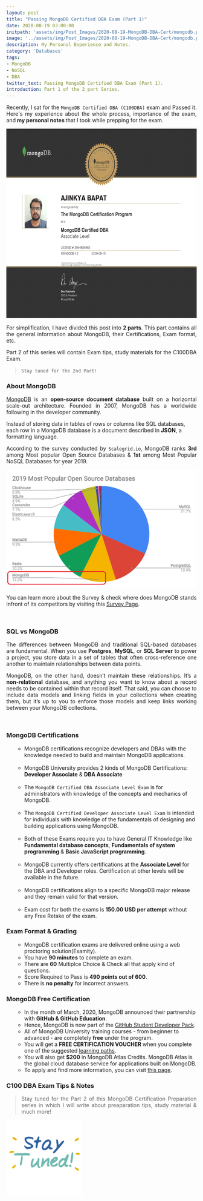 ```yaml
---
layout: post
title: "Passing MongoDB Certified DBA Exam (Part 1)"
date: 2020-08-19 03:00:00
initpath: 'assets/img/Post_Images/2020-08-19-MongoDB-DBA-Cert/mongodb.png'
image: '../assets/img/Post_Images/2020-08-19-MongoDB-DBA-Cert/mongodb.png'
description: My Personal Experience and Notes.
category: 'Databases'
tags:
- MongoDB
- NoSQL
- DBA
twitter_text: Passing MongoDB Certified DBA Exam (Part 1).
introduction: Part 1 of the 2 part Series.
---
```

<p align="justify">Recently, I sat for the <code>MongoDB Certified DBA (C100DBA)</code> exam and Passed it. Here's my experience about the whole process, importance of the exam, and<b> my personal notes </b> that I took while prepping for the exam.</p>

<img src="../assets/img/Post_Images/2020-08-19-MongoDB-DBA-Cert/cert.jpg" width="1000" height="500" alt="My MongoDB DBA Certificate!">

<p align="justify">For simplification, I have divided this post into <b>2 parts</b>. This part contains all the general information about MongoDB, their Certifications, Exam format, etc. </p>

<p align="justify">Part 2 of this series will contain Exam tips, study materials for the C100DBA Exam. </p> 

> <code>Stay tuned for the 2nd Part! </code>


### About MongoDB

<p align="justify"><a href="https://www.mongodb.com/">MongoDB</a> is an <b>open-source document database</b> built on a horizontal scale-out architecture. Founded in 2007, MongoDB has a worldwide following in the developer community.

Instead of storing data in tables of rows or columns like SQL databases, each row in a MongoDB database is a document described in <b>JSON</b>, a formatting language.
</p>

<p align="justify">According to the survey conducted by <code>Scalegrid.io</code>, MongoDB ranks <b>3rd</b> among Most popular Open Source Databases & <b>1st</b> among Most Popular NoSQL Databases for year 2019.
</p>

![placeholder](../assets/img/Post_Images/2020-08-19-MongoDB-DBA-Cert/populardbs.png "Most Popular Open Source Databases 2019")

<p align="justify">You can learn more about the Survey & check where does MongoDB stands infront of its competitors by visiting this <a href="https://scalegrid.io/blog/2019-open-source-database-report-top-databases-public-cloud-vs-on-premise-polyglot-persistence/">Survey Page</a>.
</p>

<br>

### SQL vs MongoDB

<p align="justify">The differences between MongoDB and traditional SQL-based databases are fundamental. When you use <b>Postgres</b>, <b>MySQL</b>, or <b>SQL Server</b> to power a project, you store data in a set of tables that often cross-reference one another to maintain relationships between data points.</p>

<p align="justify">MongoDB, on the other hand, doesn’t maintain these relationships. It’s a <b>non-relational</b> database, and anything you want to know about a record needs to be contained within that record itself. That said, you can choose to include data models and linking fields in your collections when creating them, but it’s up to you to enforce those models and keep links working between your MongoDB collections.
</p>

<br>

### MongoDB Certifications

<ul><ul>
<p align="justify">
<li>MongoDB certifications recognize developers and DBAs with the knowledge needed to build and maintain MongoDB applications. </li>
<br>
<li>MongoDB University provides 2 kinds of MongoDB Certifications: <b>Developer Associate</b> & <b>DBA Associate</b></li>
<br>
<li>The <code>MongoDB Certified DBA Associate Level Exam</code> is for administrators with knowledge of the concepts and mechanics of MongoDB.</li>
<br>
<li>The <code>MongoDB Certified Developer Associate Level Exam</code> is intended for individuals with knowledge of the fundamentals of designing and building applications using MongoDB.</li>
<br>
<li>Both of these Exams require you to have General IT Knowledge like <b>Fundamental database concepts</b>, <b>Fundamentals of system programming</b> & <b>Basic JavaScript programming</b>.</li>
<br>
<li>MongoDB currently offers certifications at the <b>Associate Level</b> for the DBA and Developer roles. Certification at other levels will be available in the future.</li>
<br>
<li>MongoDB certifications align to a specific MongoDB major release and they remain valid for that version.</li>
<br>
<li>Exam cost for both the exams is <b>150.00 USD per attempt</b> without any Free Retake of the exam. </li>
</p>
</ul></ul>


### Exam Format & Grading

<ul><ul>
<p align="justify">
<li>MongoDB certification exams are delivered online using a web proctoring solution(Examity).</li>

<li>You have <b>90 minutes</b> to complete an exam.</li>

<li>There are <b>60</b> Multiplce Choice & Check all that apply kind of questions.</li>

<li>Score Required to Pass is <b>490 points out of 600</b>.</li>

<li>There is <b>no penalty</b> for incorrect answers.</li>
</p>
</ul></ul>


### MongoDB Free Certification

<ul><ul>
<p align="justify">
<li>In the month of March, 2020, MongoDB announced their partnership with <b>GitHub & GitHub Education</b>. </li>

<li>Hence, MongoDB is now part of the <a href="https://www.mongodb.com/students">GitHub Student Developer Pack</a>.</li>

<li>All of MongoDB University training courses - from beginner to advanced - are completely <b>free</b> under the program.</li>

<li>You will get a <b>FREE CERTIFICATION VOUCHER</b> when you complete one of the suggested <a href="https://www.mongodb.com/blog/post/get-started-with-mongodb-university-learning-paths">learning paths</a>.</li>

<li>You will also get <b>$200</b> in MongoDB Atlas Credits. MongoDB Atlas is the global cloud database service for applications built on MongoDB.</li>

<li>To apply and find more information, you can visit <a href="https://www.mongodb.com/students">this page</a>. </li>
</p>
</ul></ul>

### C100 DBA Exam Tips & Notes

> <p align="justify">Stay tuned for the Part 2 of this MongoDB Certification Preparation series in which I will write about preaparation tips, study material & much more! </p>

<img src="../assets/img/Post_Images/2020-08-19-MongoDB-DBA-Cert/giphy.gif" width="200" height="200" alt="Stay Tuned!">
